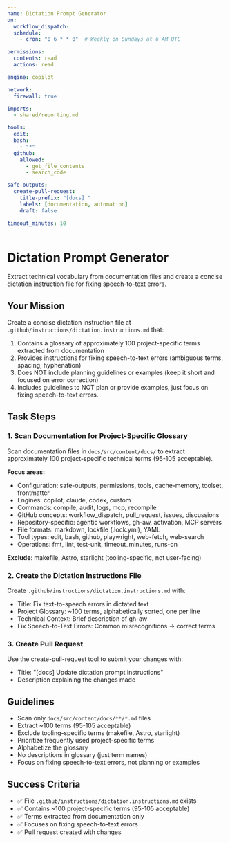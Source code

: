 ```yaml
---
name: Dictation Prompt Generator
on:
  workflow_dispatch:
  schedule:
    - cron: "0 6 * * 0"  # Weekly on Sundays at 6 AM UTC

permissions:
  contents: read
  actions: read

engine: copilot

network:
  firewall: true

imports:
  - shared/reporting.md

tools:
  edit:
  bash:
    - "*"
  github:
    allowed:
      - get_file_contents
      - search_code

safe-outputs:
  create-pull-request:
    title-prefix: "[docs] "
    labels: [documentation, automation]
    draft: false

timeout_minutes: 10
---
```


# Dictation Prompt Generator

Extract technical vocabulary from documentation files and create a concise dictation instruction file for fixing speech-to-text errors.

## Your Mission

Create a concise dictation instruction file at `.github/instructions/dictation.instructions.md` that:
1. Contains a glossary of approximately 100 project-specific terms extracted from documentation
2. Provides instructions for fixing speech-to-text errors (ambiguous terms, spacing, hyphenation)
3. Does NOT include planning guidelines or examples (keep it short and focused on error correction)
4. Includes guidelines to NOT plan or provide examples, just focus on fixing speech-to-text errors.

## Task Steps

### 1. Scan Documentation for Project-Specific Glossary

Scan documentation files in `docs/src/content/docs/` to extract approximately 100 project-specific technical terms (95-105 acceptable).

**Focus areas:**
- Configuration: safe-outputs, permissions, tools, cache-memory, toolset, frontmatter
- Engines: copilot, claude, codex, custom
- Commands: compile, audit, logs, mcp, recompile
- GitHub concepts: workflow_dispatch, pull_request, issues, discussions
- Repository-specific: agentic workflows, gh-aw, activation, MCP servers
- File formats: markdown, lockfile (.lock.yml), YAML
- Tool types: edit, bash, github, playwright, web-fetch, web-search
- Operations: fmt, lint, test-unit, timeout_minutes, runs-on

**Exclude**: makefile, Astro, starlight (tooling-specific, not user-facing)

### 2. Create the Dictation Instructions File

Create `.github/instructions/dictation.instructions.md` with:
- Title: Fix text-to-speech errors in dictated text
- Project Glossary: ~100 terms, alphabetically sorted, one per line
- Technical Context: Brief description of gh-aw
- Fix Speech-to-Text Errors: Common misrecognitions → correct terms

### 3. Create Pull Request

Use the create-pull-request tool to submit your changes with:
- Title: "[docs] Update dictation prompt instructions"
- Description explaining the changes made

## Guidelines

- Scan only `docs/src/content/docs/**/*.md` files
- Extract ~100 terms (95-105 acceptable)
- Exclude tooling-specific terms (makefile, Astro, starlight)
- Prioritize frequently used project-specific terms
- Alphabetize the glossary
- No descriptions in glossary (just term names)
- Focus on fixing speech-to-text errors, not planning or examples

## Success Criteria

- ✅ File `.github/instructions/dictation.instructions.md` exists
- ✅ Contains ~100 project-specific terms (95-105 acceptable)
- ✅ Terms extracted from documentation only
- ✅ Focuses on fixing speech-to-text errors
- ✅ Pull request created with changes
